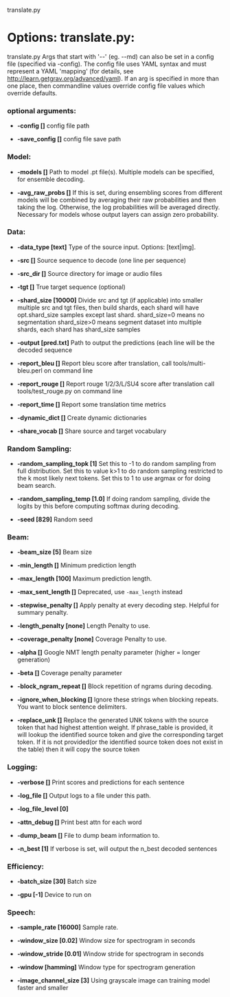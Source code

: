 <!--- This file was automatically generated. Do not modify it manually but use the docs/options/generate.sh script instead. -->

translate.py
# Options: translate.py:
translate.py Args that start with '--' (eg. --md) can also be set in a config
file (specified via -config). The config file uses YAML syntax and must
represent a YAML 'mapping' (for details, see
http://learn.getgrav.org/advanced/yaml). If an arg is specified in more than
one place, then commandline values override config file values which override
defaults.

### **optional arguments**:
* **-config []** 
config file path

* **-save_config []** 
config file save path

### **Model**:
* **-models []** 
Path to model .pt file(s). Multiple models can be specified, for ensemble
decoding.

* **-avg_raw_probs []** 
If this is set, during ensembling scores from different models will be combined
by averaging their raw probabilities and then taking the log. Otherwise, the log
probabilities will be averaged directly. Necessary for models whose output
layers can assign zero probability.

### **Data**:
* **-data_type [text]** 
Type of the source input. Options: [text|img].

* **-src []** 
Source sequence to decode (one line per sequence)

* **-src_dir []** 
Source directory for image or audio files

* **-tgt []** 
True target sequence (optional)

* **-shard_size [10000]** 
Divide src and tgt (if applicable) into smaller multiple src and tgt files, then
build shards, each shard will have opt.shard_size samples except last shard.
shard_size=0 means no segmentation shard_size>0 means segment dataset into
multiple shards, each shard has shard_size samples

* **-output [pred.txt]** 
Path to output the predictions (each line will be the decoded sequence

* **-report_bleu []** 
Report bleu score after translation, call tools/multi-bleu.perl on command line

* **-report_rouge []** 
Report rouge 1/2/3/L/SU4 score after translation call tools/test_rouge.py on
command line

* **-report_time []** 
Report some translation time metrics

* **-dynamic_dict []** 
Create dynamic dictionaries

* **-share_vocab []** 
Share source and target vocabulary

### **Random Sampling**:
* **-random_sampling_topk [1]** 
Set this to -1 to do random sampling from full distribution. Set this to value
k>1 to do random sampling restricted to the k most likely next tokens. Set this
to 1 to use argmax or for doing beam search.

* **-random_sampling_temp [1.0]** 
If doing random sampling, divide the logits by this before computing softmax
during decoding.

* **-seed [829]** 
Random seed

### **Beam**:
* **-beam_size [5]** 
Beam size

* **-min_length []** 
Minimum prediction length

* **-max_length [100]** 
Maximum prediction length.

* **-max_sent_length []** 
Deprecated, use `-max_length` instead

* **-stepwise_penalty []** 
Apply penalty at every decoding step. Helpful for summary penalty.

* **-length_penalty [none]** 
Length Penalty to use.

* **-coverage_penalty [none]** 
Coverage Penalty to use.

* **-alpha []** 
Google NMT length penalty parameter (higher = longer generation)

* **-beta []** 
Coverage penalty parameter

* **-block_ngram_repeat []** 
Block repetition of ngrams during decoding.

* **-ignore_when_blocking []** 
Ignore these strings when blocking repeats. You want to block sentence
delimiters.

* **-replace_unk []** 
Replace the generated UNK tokens with the source token that had highest
attention weight. If phrase_table is provided, it will lookup the identified
source token and give the corresponding target token. If it is not provided(or
the identified source token does not exist in the table) then it will copy the
source token

### **Logging**:
* **-verbose []** 
Print scores and predictions for each sentence

* **-log_file []** 
Output logs to a file under this path.

* **-log_file_level [0]** 

* **-attn_debug []** 
Print best attn for each word

* **-dump_beam []** 
File to dump beam information to.

* **-n_best [1]** 
If verbose is set, will output the n_best decoded sentences

### **Efficiency**:
* **-batch_size [30]** 
Batch size

* **-gpu [-1]** 
Device to run on

### **Speech**:
* **-sample_rate [16000]** 
Sample rate.

* **-window_size [0.02]** 
Window size for spectrogram in seconds

* **-window_stride [0.01]** 
Window stride for spectrogram in seconds

* **-window [hamming]** 
Window type for spectrogram generation

* **-image_channel_size [3]** 
Using grayscale image can training model faster and smaller
